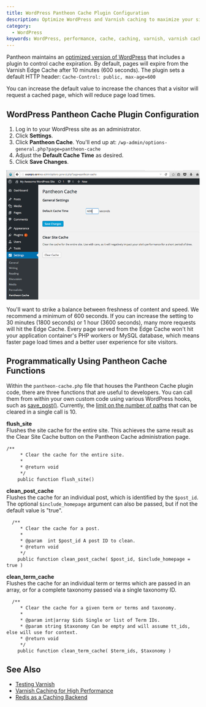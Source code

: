 ```yaml
---
title: WordPress Pantheon Cache Plugin Configuration
description: Optimize WordPress and Varnish caching to maximize your site's performance.  
category:
  - WordPress
keywords: WordPress, performance, cache, caching, varnish, varnish caching
---
```

Pantheon maintains an [optimized version of WordPress](https://github.com/pantheon-systems/WordPress) that includes a plugin to control cache expiration. By default, pages will expire from the Varnish Edge Cache after 10 minutes (600 seconds). The plugin sets a default HTTP header: `Cache-Control: public, max-age=600`

You can increase the default value to increase the chances that a visitor will request a cached page, which will reduce page load times.

## WordPress Pantheon Cache Plugin Configuration

1. Log in to your WordPress site as an administrator.
2. Click **Settings**.
3. Click **Pantheon Cache**. You'll end up at: `/wp-admin/options-general.php?page=pantheon-cache`
4. Adjust the **Default Cache Time** as desired.
5. Click **Save Changes**.

![WordPress Pantheon Cache Plugin settings](/source/docs/assets/images/WordPress_Pantheon-Cache-Settings.png)

You'll want to strike a balance between freshness of content and speed. We recommend a minimum of 600 seconds.  If you can increase the setting to 30 minutes (1800 seconds) or 1 hour (3600 seconds), many more requests will hit the Edge Cache. Every page served from the Edge Cache won't hit your application container's PHP workers or MySQL database, which means faster page load times and a better user experience for site visitors.


## Programmatically Using Pantheon Cache Functions

Within the `pantheon-cache.php` file that houses the Pantheon Cache plugin code, there are three functions that are useful to developers. You can call them from within your own custom code using various WordPress hooks, such as [save_post()](https://codex.wordpress.org/Plugin_API/Action_Reference/save_post). Currently, the [limit on the number of paths](https://github.com/pantheon-systems/WordPress/issues/24) that can be cleared in a single call is 10.

**flush_site**  
Flushes the site cache for the entire site. This achieves the same result as the Clear Site Cache button on the Pantheon Cache administration page.

```
/**
	 * Clear the cache for the entire site.
	 *
	 * @return void
	 */
	public function flush_site()
```

**clean_post_cache**  
Flushes the cache for an individual post, which is identified by the `$post_id`. The optional `$include_homepage` argument can also be passed, but if not the default value is "true".

```
  /**
	 * Clear the cache for a post.
	 *
	 * @param  int $post_id A post ID to clean.
	 * @return void
	 */
	public function clean_post_cache( $post_id, $include_homepage = true )
```

**clean_term_cache**  
Flushes the cache for an individual term or terms which are passed in an array, or for a complete taxonomy passed via a single taxonomy ID.
```
  /**
	 * Clear the cache for a given term or terms and taxonomy.
	 *
	 * @param int|array $ids Single or list of Term IDs.
	 * @param string $taxonomy Can be empty and will assume tt_ids, else will use for context.
	 * @return void
	 */
	public function clean_term_cache( $term_ids, $taxonomy )
```

## See Also
* [Testing Varnish](/docs/articles/sites/varnish/testing-varnish/)
* [Varnish Caching for High Performance](/docs/articles/sites/varnish)
* [Redis as a Caching Backend](/docs/articles/sites/redis-as-a-caching-backend/)
